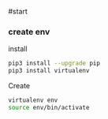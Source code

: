 #start 


### create env

install
```bash
pip3 install --upgrade pip
pip3 install virtualenv
```

Create
```bash
virtualenv env
source env/bin/activate
```

